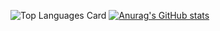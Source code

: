 


<!--
### Hi there , I'm senk. 👋

**senk8/senk8** is a ✨ _special_ ✨ repository because its `README.md` (this file) appears on your GitHub profile.

Here are some ideas to get you started:

- 🔭 I’m currently working on ...
- 🌱 I’m currently learning ...
- 👯 I’m looking to collaborate on ...
- 🤔 I’m looking for help with ...
- 💬 Ask me about ...
- 📫 How to reach me: ...
- 😄 Pronouns: ...
- ⚡ Fun fact: ...
<a href="https://github.com/anuraghazra/github-readme-stats">
  <img align="left" src="https://github-readme-stats.vercel.app/api/top-langs/?username=senk8&layout=compact&theme=dracula" />
</a>
<a href="https://github.com/anuraghazra/github-readme-stats">
  <img align="left" src="https://github-readme-stats.vercel.app/api?username=senk8&theme=dracula" />
</a>


-->

![Top Languages Card](https://github-readme-stats.vercel.app/api/top-langs/?username=senk8&layout=compact&theme=dracula)
[![Anurag's GitHub stats](https://github-readme-stats.vercel.app/api?username=senk8&theme=dracula)](https://github.com/anuraghazra/github-readme-stats)
